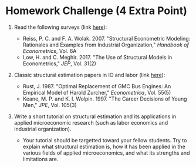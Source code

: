 # Homework Challenge (4 Extra Point)

1. Read the following surveys (link [here](https://github.com/jiamingmao/data-analysis/tree/master/Materials/Foundations%20of%20Causal%20Inference)):
    - Reiss, P. C. and F. A. Wolak. 2007. "Structural Econometric Modeling: Rationales and Examples from Industrial Organization," *Handbook of Econometrics*, Vol. 6A
    - Low, H. and C. Meghir. 2017. "The Use of Structural Models in Econometrics," *JEP*, Vol. 31(2)

2. Classic structural estimation papers in IO and labor (link [here](https://github.com/jiamingmao/data-analysis/tree/master/Materials/Dynamic%20Structural%20Models)):
    - Rust, J. 1987. "Optimal Replacement of GMC Bus Engines: An Empirical Model of Harold Zurcher," *Econometrica*, Vol. 55(5)
    - Keane, M. P. and K. I. Wolpin. 1997. "The Career Decisions of Young Men," *JPE*, Vol. 105(3)

3. Write a short tutorial on structural estimation and its applications in applied microeconomic research (such as labor economics and industrial organization).

    - Your tutorial should be targetted toward your fellow students. Try to explain what structural estimation is, how it has been applied in the various fields of applied microeconomics, and what its strengths and limitations are.

